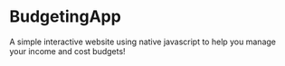 # BudgetingApp
A simple interactive website using native javascript to help you manage your income and cost budgets!
